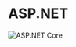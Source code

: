 # ASP.NET
<img src="https://miro.medium.com/max/800/1*0rlzGxAdbgUNnoXT_Q6JhQ.jpeg" alt="ASP.NET Core">
